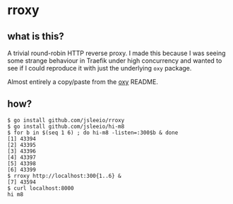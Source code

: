 # rroxy

## what is this?

A trivial round-robin HTTP reverse proxy. I made this because I was seeing some
strange behaviour in Traefik under high concurrency and wanted to see if I
could reproduce it with just the underlying `oxy` package.

Almost entirely a copy/paste from the [oxy](https://github.com/vulcand/oxy)
README.

## how?

```
$ go install github.com/jsleeio/rroxy
$ go install github.com/jsleeio/hi-m8
$ for b in $(seq 1 6) ; do hi-m8 -listen=:300$b & done
[1] 43394
[2] 43395
[3] 43396
[4] 43397
[5] 43398
[6] 43399
$ rroxy http://localhost:300{1..6} &
[7] 43594
$ curl localhost:8000
hi m8
```
